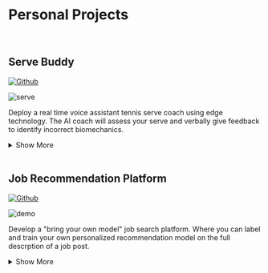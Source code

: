 # Personal Projects

<br>

## Serve Buddy
[![Github](https://img.shields.io/badge/GitHub-View_on_GitHub-green?style=flat&logo=GitHub)](https://github.com/Taher-Dohadwala/serve-buddy)

![serve](https://user-images.githubusercontent.com/23107070/128404347-79bafcd1-097b-45cd-a03e-034154c2bcbd.png)

Deploy a real time voice assistant tennis serve coach using edge technology. The AI coach will assess your serve and verbally give feedback to identify incorrect biomechanics.

<details>
<summary>Show More</summary>
<p>
<br>
This project makes use of a multi-class serve breakdown classifier, pose estimation model, and NLP models. Deployed on a raspberry pi 4 with a Google Coral TPU Accelerator, to work entirely on device.
</p>
</details>  

<br>

## Job Recommendation Platform
[![Github](https://img.shields.io/badge/GitHub-View_on_GitHub-blue?style=flat&logo=GitHub)](https://github.com/Taher-Dohadwala/better-job-finder)


![demo](https://user-images.githubusercontent.com/23107070/123326306-13e20900-d507-11eb-8de6-6b5467550a01.gif)

Develop a "bring your own model" job search platform. Where you can label and train your own personalized recommendation model on the full descrption of a job post.

<details>
<summary>Show More</summary>
<p>
<br>
Job titles often have different underlying roles. When looking for a job with a particular role, the job title alone cannot guarantee a role matching what you are looking for.

For example, the job title "Data Scientist" is generic, and contains different job roles; Data engineer, Data analyst, and ML engineer. The problem with job posting websites is that the particular data science role you are looking for is filled with the noise of the other roles. By having a recommendation model that is based on your own preferences, it can help to reduce noise in the job search space.
</p>
</details>  

